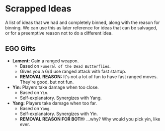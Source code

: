 # Scrapped Ideas

A list of ideas that we had and completely binned, along with the reason for binning. We can use this as later reference for ideas that can be salvaged, or for a preemptive reason not to do a different idea.

## EGO Gifts

- **Lament:** Gain a ranged weapon.
  - Based on `Funeral of the Dead Butterflies`.
  - Gives you a 6/4 use ranged attack with fast startup.
  - **REMOVAL REASON:** It's not a lot of fun to have fast ranged moves. They're good, but not fun.
- **Yin:** Players take damage when too close.
  - Based on `Yin`.
  - Self-explanatory. Synergizes with Yang.
- **Yang:** Players take damage when too far.
  - Based on `Yang`.
  - Self-explanatory. Synergizes with Yin.
  - **REMOVAL REASON FOR BOTH:** ...why? Why would you pick yin, like ever.
